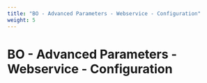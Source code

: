 ```yaml
---
title: "BO - Advanced Parameters - Webservice - Configuration"
weight: 5
---
```


# BO - Advanced Parameters - Webservice - Configuration
